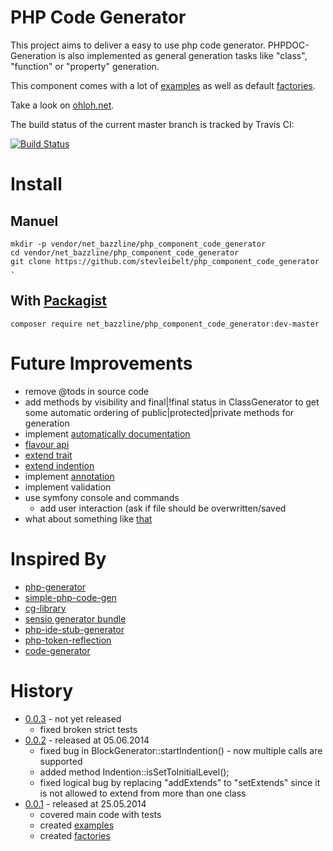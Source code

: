 # PHP Code Generator

This project aims to deliver a easy to use php code generator.
PHPDOC-Generation is also implemented as general generation tasks like "class", "function" or "property" generation.

This component comes with a lot of [examples](https://github.com/stevleibelt/php_component_code_generator/tree/master/example) as well as default [factories](https://github.com/stevleibelt/php_component_code_generator/tree/master/source/Net/Bazzline/Component/CodeGenerator/Factory).

Take a look on [ohloh.net](https://www.ohloh.net/p/php_component_code_generator).

The build status of the current master branch is tracked by Travis CI: 

[![Build Status](https://travis-ci.org/stevleibelt/php_component_code_generator.png?branch=master)](http://travis-ci.org/stevleibelt/php_component_code_generator)

# Install

## Manuel

    mkdir -p vendor/net_bazzline/php_component_code_generator
    cd vendor/net_bazzline/php_component_code_generator
    git clone https://github.com/stevleibelt/php_component_code_generator .

## With [Packagist](https://packagist.org/packages/net_bazzline/php_component_code_generator)

    composer require net_bazzline/php_component_code_generator:dev-master

# Future Improvements

* remove @tods in source code
* add methods by visibility and final|!final status in ClassGenerator to get some automatic ordering of public|protected|private methods for generation
* implement [automatically documentation](https://github.com/wells5609/CodeGenerator)
* [flavour api](https://github.com/propelorm/Propel/blob/master/generator/lib/builder/om/OMBuilder.php)
* [extend trait](https://github.com/Speicher210/CodeGenerator/blob/master/docs/php/oop/generate-trait.md)
* [extend indention](https://github.com/Speicher210/CodeGenerator/blob/master/src/Wingu/OctopusCore/CodeGenerator/GeneratorInterface.php)
* implement [annotation](https://github.com/Speicher210/CodeGenerator/tree/master/src/Wingu/OctopusCore/CodeGenerator/PHP/Annotation)
* implement validation
* use symfony console and commands
    * add user interaction (ask if file should be overwritten/saved
* what about something like [that](https://github.com/zetacomponents/PhpGenerator/blob/master/docs/example_general.php)

# Inspired By

* [php-generator](https://github.com/nette/php-generator)
* [simple-php-code-gen](https://github.com/gotohr/simple-php-code-gen)
* [cg-library](https://github.com/schmittjoh/cg-library)
* [sensio generator bundle](https://github.com/sensiolabs/SensioGeneratorBundle)
* [php-ide-stub-generator](https://github.com/racztiborzoltan/php-ide-stub-generator)
* [php-token-reflection](https://github.com/Andrewsville/PHP-Token-Reflection)
* [code-generator](https://github.com/Speicher210/CodeGenerator)

# History

* [0.0.3](https://github.com/stevleibelt/php_component_code_generator/tree/0.0.3) - not yet released
    * fixed broken strict tests
* [0.0.2](https://github.com/stevleibelt/php_component_code_generator/tree/0.0.2) - released at 05.06.2014
    * fixed bug in BlockGenerator::startIndention() - now multiple calls are supported
    * added method Indention::isSetToInitialLevel();
    * fixed logical bug by replacing "addExtends" to "setExtends" since it is not allowed to extend from more than one class
* [0.0.1](https://github.com/stevleibelt/php_component_code_generator/tree/0.0.1) - released at 25.05.2014
    * covered main code with tests
    * created [examples](https://github.com/stevleibelt/php_component_code_generator/tree/0.0.1/example)
    * created [factories](https://github.com/stevleibelt/php_component_code_generator/tree/0.0.1/source/Net/Bazzline/Component/CodeGenerator/Factory)
